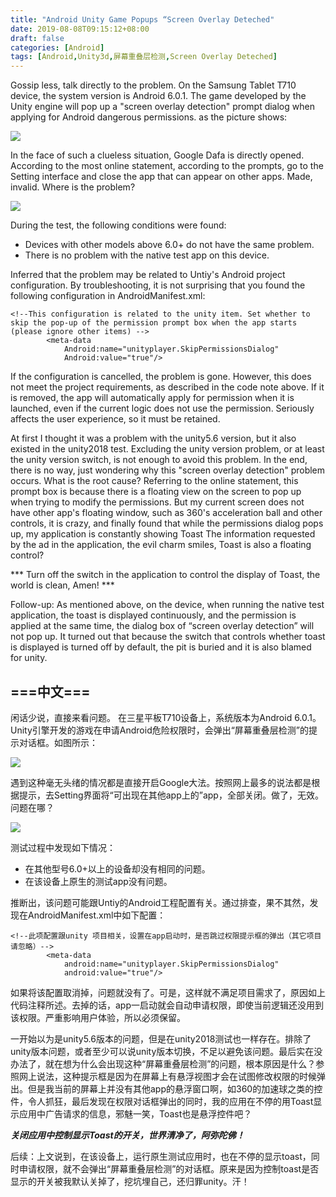 ```yaml
---
title: "Android Unity Game Popups “Screen Overlay Deteched"
date: 2019-08-08T09:15:12+08:00
draft: false
categories: [Android]
tags: [Android,Unity3d,屏幕重叠层检测,Screen Overlay Deteched]
---
```


Gossip less, talk directly to the problem.
On the Samsung Tablet T710 device, the system version is Android 6.0.1. The game developed by the Unity engine will pop up a "screen overlay detection" prompt dialog when applying for Android dangerous permissions. <!--more-->as the picture shows:

![](/img/08_screenoverlay/01.png)

In the face of such a clueless situation, Google Dafa is directly opened. According to the most online statement, according to the prompts, go to the Setting interface and close the app that can appear on other apps. Made, invalid. Where is the problem?

![](/img/08_screenoverlay/02.png)

During the test, the following conditions were found:

* Devices with other models above 6.0+ do not have the same problem.
* There is no problem with the native test app on this device.

Inferred that the problem may be related to Untiy's Android project configuration. By troubleshooting, it is not surprising that you found the following configuration in AndroidManifest.xml:

```shell
<!--This configuration is related to the unity item. Set whether to skip the pop-up of the permission prompt box when the app starts (please ignore other items) -->
        <meta-data
            Android:name="unityplayer.SkipPermissionsDialog"
            Android:value="true"/>
```
If the configuration is cancelled, the problem is gone. However, this does not meet the project requirements, as described in the code note above. If it is removed, the app will automatically apply for permission when it is launched, even if the current logic does not use the permission. Seriously affects the user experience, so it must be retained.

At first I thought it was a problem with the unity5.6 version, but it also existed in the unity2018 test. Excluding the unity version problem, or at least the unity version switch, is not enough to avoid this problem. In the end, there is no way, just wondering why this "screen overlay detection" problem occurs. What is the root cause? Referring to the online statement, this prompt box is because there is a floating view on the screen to pop up when trying to modify the permissions. But my current screen does not have other app's floating window, such as 360's acceleration ball and other controls, it is crazy, and finally found that while the permissions dialog pops up, my application is constantly showing Toast The information requested by the ad in the application, the evil charm smiles, Toast is also a floating control?

*** Turn off the switch in the application to control the display of Toast, the world is clean, Amen! ***

Follow-up: As mentioned above, on the device, when running the native test application, the toast is displayed continuously, and the permission is applied at the same time, the dialog box of “screen overlay detection” will not pop up. It turned out that because the switch that controls whether toast is displayed is turned off by default, the pit is buried and it is also blamed for unity.

===中文===
---

闲话少说，直接来看问题。
在三星平板T710设备上，系统版本为Android 6.0.1。Unity引擎开发的游戏在申请Android危险权限时，会弹出“屏幕重叠层检测”的提示对话框。如图所示：

![](/img/08_screenoverlay/01.png)

遇到这种毫无头绪的情况都是直接开启Google大法。按照网上最多的说法都是根据提示，去Setting界面将“可出现在其他app上的”app，全部关闭。做了，无效。问题在哪？

![](/img/08_screenoverlay/02.png)

测试过程中发现如下情况：

* 在其他型号6.0+以上的设备却没有相同的问题。
* 在该设备上原生的测试app没有问题。

推断出，该问题可能跟Untiy的Android工程配置有关。通过排查，果不其然，发现在AndroidManifest.xml中如下配置：

``` shell
<!--此项配置跟unity 项目相关，设置在app启动时，是否跳过权限提示框的弹出（其它项目请忽略）-->
        <meta-data
            android:name="unityplayer.SkipPermissionsDialog"
            android:value="true"/>
```
如果将该配置取消掉，问题就没有了。可是，这样就不满足项目需求了，原因如上代码注释所述。去掉的话，app一启动就会自动申请权限，即使当前逻辑还没用到该权限。严重影响用户体验，所以必须保留。

一开始以为是unity5.6版本的问题，但是在unity2018测试也一样存在。排除了unity版本问题，或者至少可以说unity版本切换，不足以避免该问题。最后实在没办法了，就在想为什么会出现这种“屏幕重叠层检测”的问题，根本原因是什么？参照网上说法，这种提示框是因为在屏幕上有悬浮视图才会在试图修改权限的时候弹出。但是我当前的屏幕上并没有其他app的悬浮窗口啊，如360的加速球之类的控件，令人抓狂，最后发现在权限对话框弹出的同时，我的应用在不停的用Toast显示应用中广告请求的信息，邪魅一笑，Toast也是悬浮控件吧？

***关闭应用中控制显示Toast的开关，世界清净了，阿弥陀佛！***

后续：上文说到，在该设备上，运行原生测试应用时，也在不停的显示toast，同时申请权限，就不会弹出“屏幕重叠层检测”的对话框。原来是因为控制toast是否显示的开关被我默认关掉了，挖坑埋自己，还归罪unity。汗！
